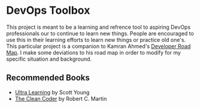 # DevOps Toolbox

This project is meant to be a learning  and refrence tool to aspiring DevOps professionals our to continue to learn new things.
People are encouraged to use this in their learning efforts to learn new things or practice old one's. This particular project is a
companion to Kamran Ahmed's [Developer Road Map](https://github.com/kamranahmedse/developer-roadmap). I make some deviations to his
road map in order to modify for my specific situation and background.

## Recommended Books

- [Ultra Learning](https://www.scotthyoung.com/blog/ultralearning/) by Scott Young
- [The Clean Coder](https://www.amazon.com/Clean-Coder-Conduct-Professional-Programmers/dp/0137081073) by Robert C. Martin
